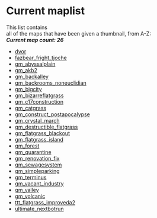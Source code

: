 <h1>Current maplist</h1>
<p>This list contains<br>all of the maps that have been given a thumbnail, from A-Z:<br><b><i>Current map count: 26</i></b></p>
<ul>
<li><a href="https://steamcommunity.com/sharedfiles/filedetails/?id=3013339203">dvor</a></li>
<li><a href="https://steamcommunity.com/sharedfiles/filedetails/?id=2745687692">fazbear_fright_tjoche</a></li>
<li><a href="https://steamcommunity.com/sharedfiles/filedetails/?id=2819207400">gm_abyssalplain</a></li>
<li><a href="https://steamcommunity.com/sharedfiles/filedetails/?id=140173451">gm_akb2</a></li>
<li><a href="https://steamcommunity.com/sharedfiles/filedetails/?id=3031590828">gm_backalley</a></li>
<li><a href="https://steamcommunity.com/sharedfiles/filedetails/?id=2821976723">gm_backrooms_noneuclidian</a></li>
<li><a href="https://steamcommunity.com/sharedfiles/filedetails/?id=105982362">gm_bigcity</a></li>
<li><a href="https://steamcommunity.com/sharedfiles/filedetails/?id=2554693915">gm_bizarreflatgrass</a></li>
<li><a href="https://steamcommunity.com/sharedfiles/filedetails/?id=3031751366">gm_c17construction</a></li>
<li><a href="https://steamcommunity.com/sharedfiles/filedetails/?id=3036192609">gm_catgrass</a></li>
<li><a href="https://steamcommunity.com/sharedfiles/filedetails/?id=1334575811">gm_construct_postapocalypse</a></li>
<li><a href="https://steamcommunity.com/sharedfiles/filedetails/?id=2981407778">gm_crystal_march</a></li>
<li><a href="https://steamcommunity.com/sharedfiles/filedetails/?id=2863414749">gm_destructible_flatgrass</a></li>
<li><a href="https://steamcommunity.com/sharedfiles/filedetails/?id=2050562652">gm_flatgrass_blackout</a></li>
<li><a href="https://steamcommunity.com/sharedfiles/filedetails/?id=1889839872">gm_flatgrass_island</a></li>
<li><a href="https://steamcommunity.com/sharedfiles/filedetails/?id=832905652">gm_forest</a></li>
<li><a href="https://steamcommunity.com/sharedfiles/filedetails/?id=2380009030">gm_quarantine</a></li>
<li><a href="https://steamcommunity.com/sharedfiles/filedetails/?id=2144464871">gm_renovation_fix</a></li>
<li><a href="https://steamcommunity.com/sharedfiles/filedetails/?id=3031715734">gm_sewagesystem</a></li>
<li><a href="https://steamcommunity.com/sharedfiles/filedetails/?id=2025924940">gm_simpleparking</a></li>
<li><a href="https://steamcommunity.com/sharedfiles/filedetails/?id=1779874616">gm_terminus</a></li>
<li><a href="https://steamcommunity.com/sharedfiles/filedetails/?id=2985579279">gm_vacant_industry</a></li>
<li><a href="https://steamcommunity.com/sharedfiles/filedetails/?id=104483504">gm_valley</a></li>
<li><a href="https://steamcommunity.com/sharedfiles/filedetails/?id=3014091971">gm_volcanic</a></li>
<li><a href="https://steamcommunity.com/sharedfiles/filedetails/?id=2863414749">ttt_flatgrass_improveda2</a></li>
<li><a href="https://steamcommunity.com/sharedfiles/filedetails/?id=2812339290">ultimate_nextbotrun</a></li>
</ul>